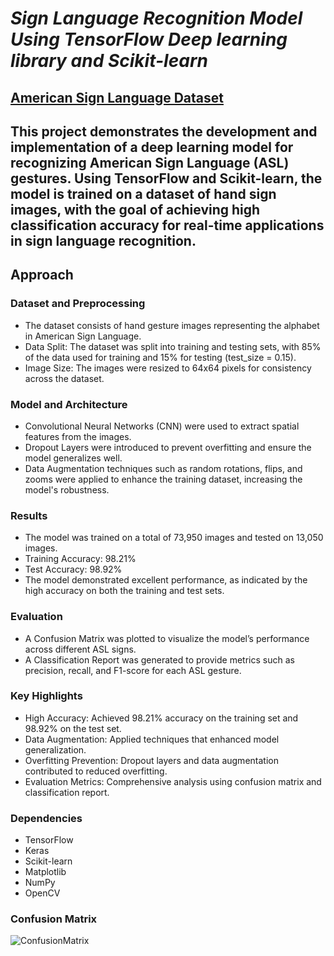 <h1><em>Sign Language Recognition Model Using TensorFlow Deep learning library and Scikit-learn</em>

<h2><a href="https://www.kaggle.com/datasets/grassknoted/asl-alphabet">American Sign Language Dataset</a></h2>


<h2>This project demonstrates the development and implementation of a deep learning model for recognizing American Sign Language (ASL) gestures. Using TensorFlow and Scikit-learn, the model is trained on a dataset of hand sign images, with the goal of achieving high classification accuracy for real-time applications in sign language recognition.</h2>

<h2>Approach</h2>
<h3>Dataset and Preprocessing</h3>
<ul>
  <li>The dataset consists of hand gesture images representing the alphabet in American Sign Language.</li>
  <li>Data Split: The dataset was split into training and testing sets, with 85% of the data used for training and 15% for testing (test_size = 0.15).</li>
  <li>Image Size: The images were resized to 64x64 pixels for consistency across the dataset.</li>
</ul>

<h3>Model and Architecture</h3>
<ul>
  <li>Convolutional Neural Networks (CNN) were used to extract spatial features from the images.</li>
  <li>Dropout Layers were introduced to prevent overfitting and ensure the model generalizes well.</li>
  <li>Data Augmentation techniques such as random rotations, flips, and zooms were applied to enhance the training dataset, increasing the model's robustness.</li>
</ul>

<h3>Results</h3>
<ul>
  <li>The model was trained on a total of 73,950 images and tested on 13,050 images.</li>
  <li>Training Accuracy: 98.21%</li>
  <li>Test Accuracy: 98.92%</li>
  <li>The model demonstrated excellent performance, as indicated by the high accuracy on both the training and test sets.</li>
</ul>

<h3>Evaluation</h3>
<ul>
  <li>A Confusion Matrix was plotted to visualize the model’s performance across different ASL signs.</li>
  <li>A Classification Report was generated to provide metrics such as precision, recall, and F1-score for each ASL gesture.</li>
</ul>

<h3>Key Highlights</h3>
<ul>
  <li>High Accuracy: Achieved 98.21% accuracy on the training set and 98.92% on the test set.</li>
  <li>Data Augmentation: Applied techniques that enhanced model generalization.</li>
  <li>Overfitting Prevention: Dropout layers and data augmentation contributed to reduced overfitting.</li>
  <li>Evaluation Metrics: Comprehensive analysis using confusion matrix and classification report.</li>
</ul>

<h3>Dependencies</h3>
<ul>
  <li>TensorFlow</li>
  <li>Keras</li>
  <li>Scikit-learn</li>
  <li>Matplotlib</li>
  <li>NumPy</li>
  <li>OpenCV</li>
</ul>

<h3>Confusion Matrix</h3>

![ConfusionMatrix](ConfustionMatrix.JPG)